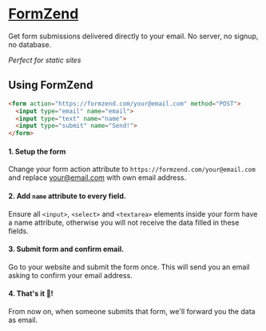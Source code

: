 # [FormZend](https://formzend.com)

Get form submissions delivered directly to your email. No server, no signup, no database.

*Perfect for static sites*

## Using FormZend

```html
<form action="https://formzend.com/your@email.com" method="POST">
  <input type="email" name="email">
  <input type="text" name="name">
  <input type="submit" name="Send!">
</form>
```

#### 1. Setup the form

Change your form action attribute to `https://formzend.com/your@email.com` and replace your@email.com with own
email address. 

#### 2. Add `name` attribute to every field.

Ensure all `<input>`, `<select>` and `<textarea>` elements inside your form have a name attribute, otherwise you will
not receive the data filled in these fields.

#### 3. Submit form and confirm email.

Go to your website and submit the form once. This will send you an email asking to confirm your email address.

#### 4. That's it 🎉!

From now on, when someone submits that form, we'll forward you the data as email.
